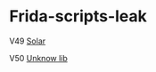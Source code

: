 # Frida-scripts-leak
V49 [Solar](https://github.com/Solaree)

V50 [Unknow lib](https://github.com/Unknowlib)
